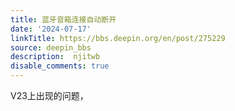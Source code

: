 ```yaml
---
title: 蓝牙音箱连接自动断开
date: '2024-07-17'
linkTitle: https://bbs.deepin.org/en/post/275229
source: deepin_bbs
description:  njitwb 
disable_comments: true
---
```

V23上出现的问题，
